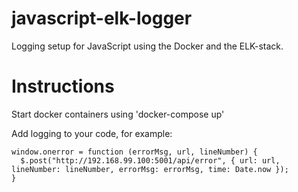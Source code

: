 # javascript-elk-logger
Logging setup for JavaScript using the Docker and the ELK-stack.

# Instructions
Start docker containers using 'docker-compose up'

Add logging to your code, for example:

```
window.onerror = function (errorMsg, url, lineNumber) {
  $.post("http://192.168.99.100:5001/api/error", { url: url, lineNumber: lineNumber, errorMsg: errorMsg, time: Date.now });
}
```
